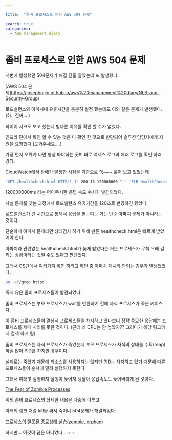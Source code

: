 ```yaml
---

title:  "좀비 프로세스로 인한 AWS 504 문제"

search: true
categories: 
  - AWS management diary
---
```



# 좀비 프로세스로 인한 AWS 504 문제

저번에 발생했던 504문제가 해결 된줄 알았는데 또 발생했다. 

[AWS 504 문제]https://josephmjjo.github.io/aws%20management%20diary/NLB-and-Security-Group/

로드밸런스와 아파치내 유휴시간을 충분히 설정 했는데도 이와 같은 문제가 발생했다.(하.. 진짜... )

와이어 샤크도 보고 했는데 별다른 이유를 확인 할 수가 없었다. 

인프라 단에서 확인 할 수 있는 것은 다 확인 한 것으로 판단되어 솔루션 담당자에게 지원을 요청했다.(도와주세요....)

가장 먼저 오류가 나면 항상 봐야하는 곳!!! 바로 액세스 로그와 에러 로그를 확인 하러 갔다.

CloudWatch에서 장애가 발생한 시점을 기준으로 쭉~~~ 훒어 보고 있었는데 

```bash
"GET /healthcheck.html HTTP/1.1" 200 13 120000000 "-" "ELB-HealthChecker/2.0"
```

120000000ms 라는 어마무시한 응답 속도 수치가 발견되었다. 

사실 문제를 찾는 과정에서 로드밸런스 유휴기간을 120초로 변경하긴 헀었다. 

로드밸런스가 긴 시간으로 통해서 응답을 받는다는 거는 단순 아파치 문제가 아니라는 것이다. 

단순하게 아파치 문제라면 상태검사 하기 위해 만든 healthcheck.html은 빠르게 받았어야 한다. 

아파치라 관련없는 healthcheck.html가 늦게 받았다는 거는 프로세스가 무척 오래 걸리는 상황이라는 것일 수도 있다고 판단했다. 

그래서 OS단에서 여러가지 확인 하려고 하던 중 아파치 재시작 안되는 경우가 발생했었다.

```bash
ps -ef/grep httpd
```

죽지 않은 좀비 프로세스들이 발견되었다. 

좀비 프로세스는 부모 프로세스가 wait를 반환하기 전에 자식 프로세스가 죽은 케이스다.

이 좀비 프로세스들이 열심히 프로세스들을 차지하고 있다보니 정작 중요한 응답에는 프로세스를 제때 처리를 못한 것이다. (근데 왜 CPU는 안 높았지?? 그러다가 해당 링크까지 검색 하게 됨)

좀비 프로세스는 자식 프로세스가 죽었는데 부모 프로세스가 자식의 상태를 수확(reap)하질 않아 PID를 차지한 경우이다. 

실제로는 죽었기 때문에 리소스를 사용하지는 않지만 PID는 차지하고 있기 때문에 다른 프로세스들이 순서에 밀려 실행하지 못한다.

그래서 여태껏 실행하지 실행이 늦어져 덩달아 응답속도도 늦어버리게 된 것이다.

[The Fear of Zombie Processes](https://medium.com/coding-in-simple-english/the-fear-of-zombie-processes-8d2f00449795)

위의 좀비 프로세스의 상세한 내용은 나중에 다루고 

아래의 링크 처럼 kill을 써서 죽이니 504문제가 해결되었다. 

[프로세스의 잘못된 종료상태 실습(zombie, orphan)](https://lagifun-inforecord.tistory.com/29)

하지만... 이것이 끝은 아니었다....ㅜㅜ